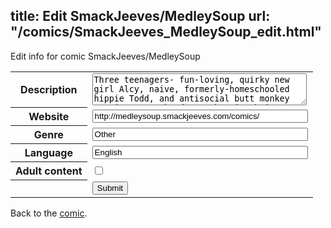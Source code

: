 title: Edit SmackJeeves/MedleySoup
url: "/comics/SmackJeeves_MedleySoup_edit.html"
---
Edit info for comic SmackJeeves/MedleySoup

<form name="comic" action="http://gaepostmail.appspot.com/comic/" method="post">
<table class="comicinfo">
<tr>
<th>Description</th><td><textarea name="description" cols="40" rows="3">Three teenagers- fun-loving, quirky new girl Alcy, naive, formerly-homeschooled hippie Todd, and antisocial butt monkey vampire Matt- band together in their journey through high school and beyond. Check out the main site at www.medleysoup.com</textarea></td>
</tr>
<tr>
<th>Website</th><td><input type="text" name="url" value="http://medleysoup.smackjeeves.com/comics/" size="40"/></td>
</tr>
<tr>
<th>Genre</th><td><input type="text" name="genre" value="Other" size="40"/></td>
</tr>
<tr>
<th>Language</th><td><input type="text" name="language" value="English" size="40"/></td>
</tr>
<tr>
<th>Adult content</th><td><input type="checkbox" name="adult" value="adult" /></td>
</tr>
<tr>
<th></th><td>
<input type="hidden" name="comic" value="SmackJeeves_MedleySoup" />
<input type="submit" name="submit" value="Submit" />
</td>
</tr>
</table>
</form>

Back to the [comic](SmackJeeves_MedleySoup.html).
